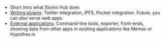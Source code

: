- Short intro what Storex Hub does
- [Writing plugins](/storex-hub/getting-started/plugin/): Twitter integration, IPFS, Pocket integration. Future, you can also serve web apps.
- [External applications](/storex-hub/getting-started/external/): Command-line tools, exporter, front-ends, showing data from other apps in existing applications like Memex or Hypothes.is
